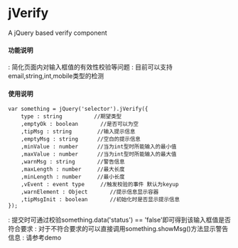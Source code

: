 jVerify
=======

A jQuery based verify component

#### 功能说明
:    简化页面内对输入框值的有效性校验等问题
:    目前可以支持email,string,int,mobile类型的检测

#### 使用说明
    var something = jQuery('selector').jVerify({
        type : string          //期望类型
        ,emptyOk : boolean       //是否可以为空
        ,tipMsg : string        //输入提示信息
        ,emptyMsg : string      //空白的提示信息
        ,minValue : number      //当为int型时所能输入的最小值
        ,maxValue : number      //当为int型时所能输入的最大值
        ,warnMsg : string       //警告信息
        ,maxLength : number     //最大长度
        ,minLength : number     //最小长度
        ,vEvent : event type     //触发校验的事件 默认为keyup
        ,warnElement : Object       //提示信息显示容器
        ,tipMsgInit : boolean       //初始化时是否显示提示信息
    });
:    提交时可通过校验something.data('status') == 'false'即可得到该输入框值是否符合要求
:    对于不符合要求的可以直接调用something.showMsg()方法显示警告信息
:    请参考demo
